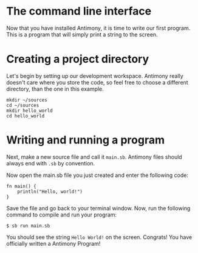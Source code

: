 # The command line interface

Now that you have installed Antimony, it is time to write our first program. This is a program that will simply print a string to the screen.

# Creating a project directory

Let's begin by setting up our development workspace. Antimony really doesn't care where you store the code, so feel free to choose a different directory, than the one in this example.

```
mkdir ~/sources
cd ~/sources
mkdir hello_world
cd hello_world
```

# Writing and running a program

Next, make a new source file and call it `main.sb`. Antimony files should always end with `.sb` by convention.

Now open the main.sb file you just created and enter the following code:

```
fn main() {
    println("Hello, world!")
}
```

Save the file and go back to your terminal window. Now, run the following command to compile and run your program:

```
$ sb run main.sb
```

You should see the string `Hello World!` on the screen. Congrats! You have officially written a Antimony Program!
